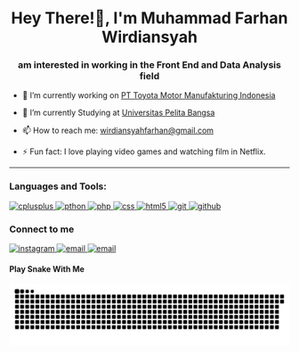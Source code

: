 <h1 align="center">Hey There!👋, I'm Muhammad Farhan Wirdiansyah</h1>
<h3 align="center">am interested in working in the Front End and Data Analysis field</h3>                                     
      
<!--
**Farhansyah-Dev/Farhansyah-Dev** is a ✨ _special_ ✨ repository because its `README.md` (this file) appears on your GitHub profile.

Here are some ideas to get you started:

- 🔭 I’m currently working on ...
- 🌱 I’m currently learning ...
- 👯 I’m looking to collaborate on ...
- 🤔 I’m looking for help with ...
- 💬 Ask me about ...
- 📫 How to reach me: ...
- 😄 Pronouns: ...
- ⚡ Fun fact: ...
-->

- 🔭 I’m currently working on [PT Toyota Motor Manufakturing Indonesia](https://www.toyota.co.id/)
  
- 🌱 I’m currently Studying at  [Universitas Pelita Bangsa](https://pelitabangsa.ac.id/)

- 📫 How to reach me: wirdiansyahfarhan@gmail.com

- ⚡ Fun fact: I love playing video games and watching film in Netflix.
<hr>

<h3 align="left">Languages and Tools:</h3>
<!-- c++ -->
<p align="left"> <a href="https://www.w3schools.com/cpp/" target="_blank" rel="noreferrer"> <img src="https://skillicons.dev/icons?i=cpp" alt="cplusplus" width="35" height="35"/> </a>
<!-- Python --> <a href="https://www.w3schools.com/python/" target="_blank" rel="noreferrer"> <img src="https://skillicons.dev/icons?i=python" alt="pthon" width="35" height="35"/> </a> 
<!-- PHP --><a href="https://www.w3schools.com/php/" target="_blank" rel="noreferrer"> <img src="https://skillicons.dev/icons?i=php" alt="php" width="35" height="35"/> </a>
<!-- CSS --><a href="https://www.w3schools.com/css/" target="_blank" rel="noreferrer"> <img src="https://skillicons.dev/icons?i=css" alt="css" width="35" height="35"/> </a>
<!-- HTML --><a href="https://www.w3schools.com/html/" target="_blank" rel="noreferrer"> <img src="https://skillicons.dev/icons?i=html" alt="html5" width="35" height="35"/> </a>
<!-- Git --><a href="https://git-scm.com/" target="_blank" rel="noreferrer"> <img src="https://skillicons.dev/icons?i=git" alt="git" width="35" height="35"/> </a> 
<!-- Github --><a href="https://github.com/" target="_blank" rel="noreferrer"> <img src="https://skillicons.dev/icons?i=github" alt ="github" width="35" height="35"/> </a> </p>


<h3 align="left"> Connect to me </h3>
<p align="left">
<!-- Instagram --><a href="https://www.instagram.com/farhan.wrdsyh/" target="_blank" rel="noreferrer"> <img src="https://skillicons.dev/icons?i=instagram" alt="instagram" width="35"/> </a>
<!-- Gmail --><a href="https://www.instagram.com/farhan.wrdsyh/" target="_blank" rel="noreferrer"> <img src="https://skillicons.dev/icons?i=gmail" alt="email" width="35"/> </a>
<!-- Github --><a href="https://github.com/" target="_blank" rel="noreferrer"> <img src="https://skillicons.dev/icons?i=github" alt="email" width="35"/> </a>

<h4 align="left"> Play Snake With Me </h4>
<p align="left"><img src="https://raw.githubusercontent.com/Farhansyah-Dev/Farhansyah-Dev/output/snake.svg" alt="Snake animation" /></p>

  